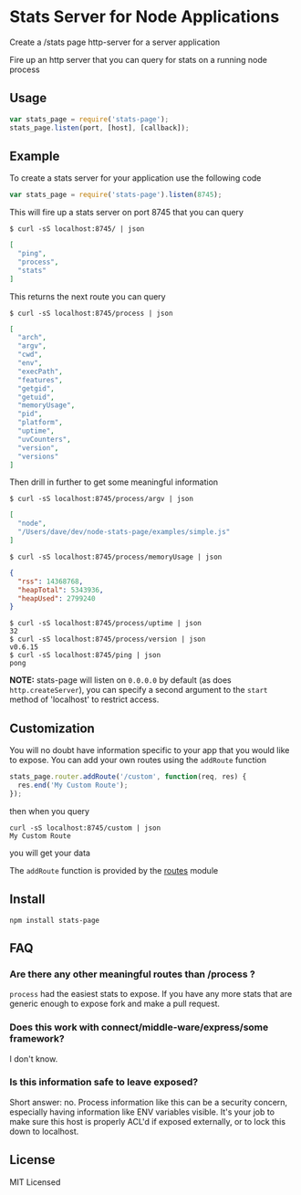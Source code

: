 Stats Server for Node Applications
==================================

Create a /stats page http-server for a server application

Fire up an http server that you can query for stats on a running node process

Usage
-----

``` js
var stats_page = require('stats-page');
stats_page.listen(port, [host], [callback]);
```

Example
-------

To create a stats server for your application use the following code

``` js
var stats_page = require('stats-page').listen(8745);
```

This will fire up a stats server on port 8745 that you can query

    $ curl -sS localhost:8745/ | json

``` json
[
  "ping",
  "process",
  "stats"
]
```

This returns the next route you can query

    $ curl -sS localhost:8745/process | json

``` json
[
  "arch",
  "argv",
  "cwd",
  "env",
  "execPath",
  "features",
  "getgid",
  "getuid",
  "memoryUsage",
  "pid",
  "platform",
  "uptime",
  "uvCounters",
  "version",
  "versions"
]
```

Then drill in further to get some meaningful information

    $ curl -sS localhost:8745/process/argv | json

``` json
[
  "node",
  "/Users/dave/dev/node-stats-page/examples/simple.js"
]
```

    $ curl -sS localhost:8745/process/memoryUsage | json

``` json
{
  "rss": 14368768,
  "heapTotal": 5343936,
  "heapUsed": 2799240
}
```

    $ curl -sS localhost:8745/process/uptime | json
    32
    $ curl -sS localhost:8745/process/version | json
    v0.6.15
    $ curl -sS localhost:8745/ping | json
    pong


**NOTE:** stats-page will listen on `0.0.0.0` by default (as does `http.createServer`),
you can specify a second argument to the `start` method of 'localhost' to restrict
access.

Customization
-------------

You will no doubt have information specific to your app that you would like to
expose.  You can add your own routes using the `addRoute` function

``` js
stats_page.router.addRoute('/custom', function(req, res) {
  res.end('My Custom Route');
});
```

then when you query

    curl -sS localhost:8745/custom | json
    My Custom Route

you will get your data

The `addRoute` function is provided by the
[routes](https://github.com/aaronblohowiak/routes.js) module

Install
-------

    npm install stats-page

FAQ
---

### Are there any other meaningful routes than /process ?

`process` had the easiest stats to expose.  If you have any more stats that are generic
enough to expose fork and make a pull request.

### Does this work with connect/middle-ware/express/some framework?

I don't know.

### Is this information safe to leave exposed?

Short answer: no.  Process information like this can be a security concern, especially
having information like ENV variables visible.  It's your job to make sure this host
is properly ACL'd if exposed externally, or to lock this down to localhost.

License
-------

MIT Licensed
